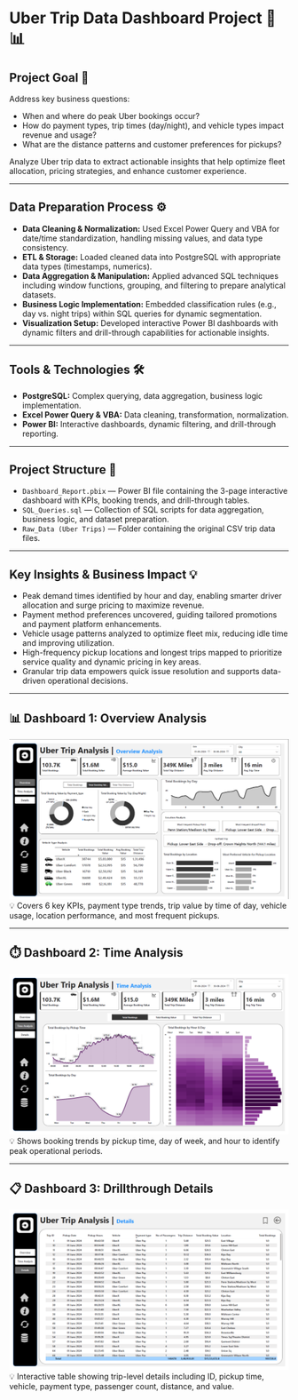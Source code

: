 # Uber Trip Data Dashboard Project 🚗📊

## Project Goal 🎯  
Address key business questions:  
- When and where do peak Uber bookings occur?  
- How do payment types, trip times (day/night), and vehicle types impact revenue and usage?  
- What are the distance patterns and customer preferences for pickups?  

Analyze Uber trip data to extract actionable insights that help optimize fleet allocation, pricing strategies, and enhance customer experience.

---

## Data Preparation Process ⚙️  
- **Data Cleaning & Normalization:** Used Excel Power Query and VBA for date/time standardization, handling missing values, and data type consistency.  
- **ETL & Storage:** Loaded cleaned data into PostgreSQL with appropriate data types (timestamps, numerics).  
- **Data Aggregation & Manipulation:** Applied advanced SQL techniques including window functions, grouping, and filtering to prepare analytical datasets.  
- **Business Logic Implementation:** Embedded classification rules (e.g., day vs. night trips) within SQL queries for dynamic segmentation.  
- **Visualization Setup:** Developed interactive Power BI dashboards with dynamic filters and drill-through capabilities for actionable insights.

---

## Tools & Technologies 🛠️  
- **PostgreSQL:** Complex querying, data aggregation, business logic implementation.  
- **Excel Power Query & VBA:** Data cleaning, transformation, normalization.  
- **Power BI:** Interactive dashboards, dynamic filtering, and drill-through reporting.

---

## Project Structure 📁  
- `Dashboard_Report.pbix` — Power BI file containing the 3-page interactive dashboard with KPIs, booking trends, and drill-through tables.  
- `SQL_Queries.sql` — Collection of SQL scripts for data aggregation, business logic, and dataset preparation.  
- `Raw_Data (Uber Trips)` — Folder containing the original CSV trip data files.  

---

## Key Insights & Business Impact 💡  
- Peak demand times identified by hour and day, enabling smarter driver allocation and surge pricing to maximize revenue.  
- Payment method preferences uncovered, guiding tailored promotions and payment platform enhancements.  
- Vehicle usage patterns analyzed to optimize fleet mix, reducing idle time and improving utilization.  
- High-frequency pickup locations and longest trips mapped to prioritize service quality and dynamic pricing in key areas.  
- Granular trip data empowers quick issue resolution and supports data-driven operational decisions.

---

## 📊 Dashboard 1: Overview Analysis  
![Dashboard 1](https://github.com/Yashraaj2002/Uber-Data-Analysis/blob/main/Uber%20Dashboard%201.png)  
💡 Covers 6 key KPIs, payment type trends, trip value by time of day, vehicle usage, location performance, and most frequent pickups.

---

## ⏱️ Dashboard 2: Time Analysis  
![Dashboard 2](https://github.com/Yashraaj2002/Uber-Data-Analysis/blob/main/Uber%20Dashboard%202.png)  
💡 Shows booking trends by pickup time, day of week, and hour to identify peak operational periods.

---

## 📋 Dashboard 3: Drillthrough Details  
![Dashboard 3](https://github.com/Yashraaj2002/Uber-Data-Analysis/blob/main/Uber%20Dashboard%203.png)  
💡 Interactive table showing trip-level details including ID, pickup time, vehicle, payment type, passenger count, distance, and value.

